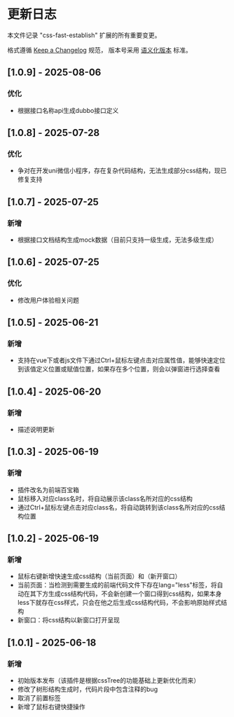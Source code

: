 # 更新日志
本文件记录 "css-fast-establish" 扩展的所有重要变更。

格式遵循 [Keep a Changelog](https://keepachangelog.com/zh-CN/1.0.0/) 规范，
版本号采用 [语义化版本](https://semver.org/lang/zh-CN/) 标准。

## [1.0.9] - 2025-08-06
### 优化
- 根据接口名称api生成dubbo接口定义

## [1.0.8] - 2025-07-28
### 优化
- 争对在开发uni微信小程序，存在复杂代码结构，无法生成部分css结构，现已修复支持

## [1.0.7] - 2025-07-25
### 新增
- 根据接口文档结构生成mock数据（目前只支持一级生成，无法多级生成）

## [1.0.6] - 2025-07-25
### 优化
- 修改用户体验相关问题

## [1.0.5] - 2025-06-21
### 新增
- 支持在vue下或者js文件下通过Ctrl+鼠标左键点击对应属性值，能够快速定位到该值定义位置或赋值位置，如果存在多个位置，则会以弹窗进行选择查看

## [1.0.4] - 2025-06-20
### 新增
- 描述说明更新

## [1.0.3] - 2025-06-19
### 新增
- 插件改名为前端百宝箱
- 鼠标移入对应class名时，将自动展示该class名所对应的css结构
- 通过Ctrl+鼠标左键点击对应class名，将自动跳转到该class名所对应的css结构位置

## [1.0.2] - 2025-06-19
### 新增
- 鼠标右键新增快速生成css结构（当前页面）和（新开窗口）
- 当前页面：当检测到需要生成的前端代码文件下存在lang="less"标签，将自动在其下方生成css结构代码，不会新创建一个窗口得到css结构，如果本身less下就存在css样式，只会在他之后生成css结构代码，不会影响原始样式结构
- 新窗口：将css结构以新窗口打开呈现

## [1.0.1] - 2025-06-18
### 新增
- 初始版本发布（该插件是根据cssTree的功能基础上更新优化而来）
- 修改了树形结构生成时，代码片段中包含注释的bug
- 取消了前置标签
- 新增了鼠标右键快捷操作